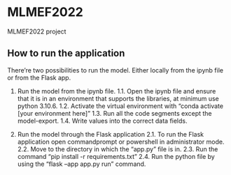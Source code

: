 # MLMEF2022
MLMEF2022 project
## How to run the application
There’re two possibilities to run the model. Either locally from the ipynb file or from the Flask app.
1.	Run the model from the ipynb file.
    1.1.	Open the ipynb file and ensure that it is in an environment that supports the libraries, at minimum use python 3.10.6.
    1.2.	Activate the virtual environment with “conda activate [your environment here]”
    1.3.	Run all the code segments except the model-export.
    1.4.	Write values into the correct data fields.

2.	Run the model through the Flask application
    2.1.	To run the Flask application open commandprompt or powershell in administrator mode.
    2.2.	Move to the directory in which the “app.py” file is in.
    2.3.	Run the command “pip install -r requirements.txt”
    2.4.	Run the python file by using the “flask –app app.py run” command.
